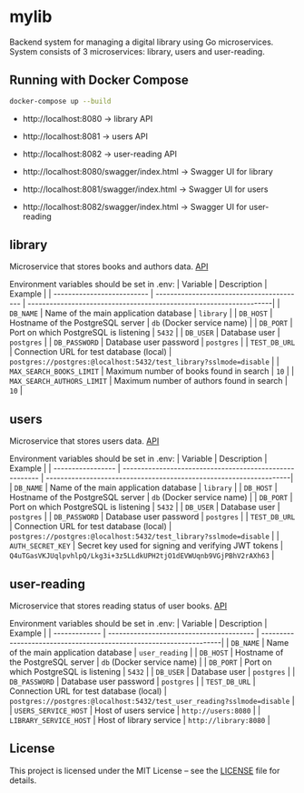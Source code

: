 # mylib

Backend system for managing a digital library using Go microservices. System consists of 3 microservices: library, users and user-reading.


## Running with Docker Compose

```bash
docker-compose up --build
```

- http://localhost:8080 → library API

- http://localhost:8081 → users API

- http://localhost:8082 → user-reading API

- http://localhost:8080/swagger/index.html → Swagger UI for library

- http://localhost:8081/swagger/index.html → Swagger UI for users

- http://localhost:8082/swagger/index.html → Swagger UI for user-reading


## library
Microservice that stores books and authors data. [API](./library/README.md)

Environment variables should be set in .env:
| Variable                   | Description                               | Example                                                            |
| -------------------------- | ----------------------------------------- | -------------------------------------------------------------------|
| `DB_NAME`                  | Name of the main application database     | `library`                                                          |
| `DB_HOST`                  | Hostname of the PostgreSQL server         | `db` (Docker service name)                                         |
| `DB_PORT`                  | Port on which PostgreSQL is listening     | `5432`                                                             |
| `DB_USER`                  | Database user                             | `postgres`                                                         |
| `DB_PASSWORD`              | Database user password                    | `postgres`                                                         |
| `TEST_DB_URL`              | Connection URL for test database (local)  | `postgres://postgres:@localhost:5432/test_library?sslmode=disable` |
| `MAX_SEARCH_BOOKS_LIMIT`   | Maximum number of books found in search   | `10`                                                               |
| `MAX_SEARCH_AUTHORS_LIMIT` | Maximum number of authors found in search | `10`                                                               |


## users
Microservice that stores users data. [API](./users/README.md)

Environment variables should be set in .env:
| Variable          | Description                                             | Example                                                            |
| ----------------- | ------------------------------------------------------- | -------------------------------------------------------------------|
| `DB_NAME`         | Name of the main application database                   | `library`                                                          |
| `DB_HOST`         | Hostname of the PostgreSQL server                       | `db` (Docker service name)                                         |
| `DB_PORT`         | Port on which PostgreSQL is listening                   | `5432`                                                             |
| `DB_USER`         | Database user                                           | `postgres`                                                         |
| `DB_PASSWORD`     | Database user password                                  | `postgres`                                                         |
| `TEST_DB_URL`     | Connection URL for test database (local)                | `postgres://postgres:@localhost:5432/test_library?sslmode=disable` |
| `AUTH_SECRET_KEY` | Secret key used for signing and verifying JWT tokens    | `Q4uTGasVKJUqlpvhlpQ/Lkg3i+3z5LLdkUPH2tjO1dEVWUqnb9VGjPBhV2rAXh63` |

## user-reading
Microservice that stores reading status of user books. [API](./user-reading/README.md)

Environment variables should be set in .env:
| Variable      | Description                              | Example                                                            |
| ------------- | ---------------------------------------- | -------------------------------------------------------------------|
| `DB_NAME`     | Name of the main application database    | `user_reading`                                                          |
| `DB_HOST`     | Hostname of the PostgreSQL server        | `db` (Docker service name)                                         |
| `DB_PORT`     | Port on which PostgreSQL is listening    | `5432`                                                             |
| `DB_USER`     | Database user                            | `postgres`                                                         |
| `DB_PASSWORD` | Database user password                   | `postgres`                                                         |
| `TEST_DB_URL` | Connection URL for test database (local) | `postgres://postgres:@localhost:5432/test_user_reading?sslmode=disable` |
| `USERS_SERVICE_HOST` | Host of users service | `http://users:8080` |
| `LIBRARY_SERVICE_HOST` | Host of library service | `http://library:8080` |


## License

This project is licensed under the MIT License – see the [LICENSE](./LICENSE) file for details.